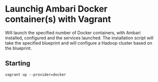 Launchig Ambari Docker container(s) with Vagrant
==========

Will launch the specified number of Docker containers, with Ambari installed, configured and the services launched. The installation script will take the specified blueprint and will configure a Hadoop cluster based on the blueprint.

## Starting 
```
vagrant up --provider=docker
```
